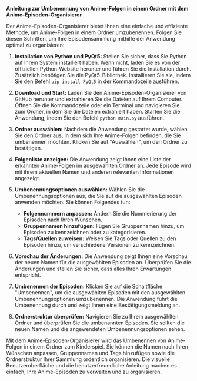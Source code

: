 **Anleitung zur Umbenennung von Anime-Folgen in einem Ordner mit dem Anime-Episoden-Organisierer**

Der Anime-Episoden-Organisierer bietet Ihnen eine einfache und effiziente Methode, um Anime-Folgen in einem Ordner umzubenennen. Folgen Sie diesen Schritten, um Ihre Episodensammlung mithilfe der Anwendung optimal zu organisieren:

1. **Installation von Python und PyQt5:**
   Stellen Sie sicher, dass Sie Python auf Ihrem System installiert haben. Wenn nicht, laden Sie es von der offiziellen Python-Website herunter und führen Sie die Installation durch. Zusätzlich benötigen Sie die PyQt5-Bibliothek. Installieren Sie sie, indem Sie den Befehl `pip install PyQt5` in der Kommandozeile ausführen.

2. **Download und Start:**
   Laden Sie den Anime-Episoden-Organisierer von GitHub herunter und extrahieren Sie die Dateien auf Ihrem Computer. Öffnen Sie die Kommandozeile oder ein Terminal und navigieren Sie zum Ordner, in dem Sie die Dateien extrahiert haben. Starten Sie die Anwendung, indem Sie den Befehl `python main.py` ausführen.

3. **Ordner auswählen:**
   Nachdem die Anwendung gestartet wurde, wählen Sie den Ordner aus, in dem sich Ihre Anime-Folgen befinden, die Sie umbenennen möchten. Klicken Sie auf "Auswählen", um den Ordner zu bestätigen.

4. **Folgenliste anzeigen:**
   Die Anwendung zeigt Ihnen eine Liste der erkannten Anime-Folgen im ausgewählten Ordner an. Jede Episode wird mit ihrem aktuellen Namen und anderen relevanten Informationen angezeigt.

5. **Umbenennungsoptionen auswählen:**
   Wählen Sie die Umbenennungsoptionen aus, die Sie auf die ausgewählten Episoden anwenden möchten. Sie können Folgendes tun:
   - **Folgennummern anpassen:** Ändern Sie die Nummerierung der Episoden nach Ihren Wünschen.
   - **Gruppennamen hinzufügen:** Fügen Sie Gruppennamen hinzu, um Episoden zu kennzeichnen oder zu kategorisieren.
   - **Tags/Quellen zuweisen:** Weisen Sie Tags oder Quellen zu den Episoden hinzu, um verschiedene Versionen zu kennzeichnen.

6. **Vorschau der Änderungen:**
   Die Anwendung zeigt Ihnen eine Vorschau der neuen Namen für die ausgewählten Episoden an. Überprüfen Sie die Änderungen und stellen Sie sicher, dass alles Ihren Erwartungen entspricht.

7. **Umbenennen der Episoden:**
   Klicken Sie auf die Schaltfläche "Umbenennen", um die ausgewählten Episoden mit den ausgewählten Umbenennungsoptionen umzubenennen. Die Anwendung führt die Umbenennung durch und zeigt Ihnen eine Bestätigungsmeldung an.

8. **Ordnerstruktur überprüfen:**
   Navigieren Sie zu Ihrem ausgewählten Ordner und überprüfen Sie die umbenannten Episoden. Sie sollten die neuen Namen und die angewendeten Umbenennungsoptionen sehen.

Mit dem Anime-Episoden-Organisierer wird das Umbenennen von Anime-Folgen in einem Ordner zum Kinderspiel. Sie können die Namen nach Ihren Wünschen anpassen, Gruppennamen und Tags hinzufügen sowie die Ordnerstruktur Ihrer Sammlung ordentlich organisieren. Die visuelle Benutzeroberfläche und die benutzerfreundliche Anleitung machen es einfach, Ihre Anime-Episoden zu verwalten und zu organisieren.
